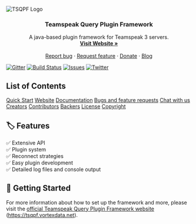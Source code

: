![TSQPF Logo](https://tsqpf.vortexdata.net/media/tsqpf-logo-trans.png)

<h3 align="center">Teamspeak Query Plugin Framework</h3>

<p align="center">
  A java-based plugin framework for Teamspeak 3 servers.
  <br>
  <a href="https://tsqpf.vortexdata.net/"><strong>Visit Website »</strong></a>
  <br>
  <br>
  <a href="https://github.com/Teamspeak-Query-Plugin-Framework/tsq-plugin-framework/issues/new?assignees=&labels=bug&template=bug_report.md&title=">Report bug</a>
  ·
  <a href="https://github.com/Teamspeak-Query-Plugin-Framework/tsq-plugin-framework/issues/new?assignees=&labels=enhancement&template=feature_request.md&title=">Request feature</a>
  ·
  <a href="https://https://ko-fi.com/vortexdatanet">Donate</a>
  ·
  <a href="https://blog.vortexdata.net">Blog</a>
</p>

[![Gitter](https://badges.gitter.im/Teamspeak-Query-Plugin-Framework/community.svg)](https://gitter.im/Teamspeak-Query-Plugin-Framework/community?utm_source=badge&utm_medium=badge&utm_campaign=pr-badge)
[![Build Status](https://travis-ci.org/Vortexdata/tsq-plugin-framework.svg?branch=v2.0)](https://travis-ci.org/Vortexdata/tsq-plugin-framework)
[![Issues](https://img.shields.io/github/issues/Vortexdata/tsq-plugin-framework?label=Issues)](https://github.com/Vortexdata/tsq-plugin-framework/issues)
[![Twitter](https://img.shields.io/twitter/url?color=1DA1F2&label=Twitter&logo=Twitter&logoColor=1DA1F2&style=flat-square&url=https%3A%2F%2Ftwitter.com%2FVortexdataNET)](https://twitter.com/VortexdataNET)

## List of Contents
[Quick Start](https://tsqpf.vortexdata.net/docs/docs/framework_welcome/)
[Website](https://tsqpf.vortexdata.net/)
[Documentation](https://tsqpf.vortexdata.net/docs)
[Bugs and feature requests](https://github.com/Teamspeak-Query-Plugin-Framework/tsq-plugin-framework/issues/new/choose)
[Chat with us](https://gitter.im/Teamspeak-Query-Plugin-Framework/community)
[Creators](https://vortexdata.net)
[Contributors](https://vortexdata.net)
[Backers](https://vortexdata.net)
[License](https://vortexdata.net)
[Copyright](https://vortexdata.net)

## 🏷️ Features
✅ Extensive API<br/>
✅ Plugin system<br/>
✅ Reconnect strategies<br/>
✅ Easy plugin development<br/>
✅ Detailed log files and console output<br/>

## 🚀 Getting Started

For more information about how to set up the framework and more, please visit the [official Teamspeak Query Plugin Framework website](https://tsqpf.vortexdata.net) (https://tsqpf.vortexdata.net).
